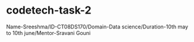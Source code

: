 # codetech-task-2
Name-Sreeshma/ID-CT08DS170/Domain-Data science/Duration-10th may to 10th june/Mentor-Sravani Gouni
